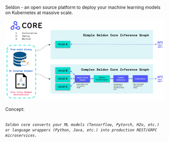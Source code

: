 Seldon - an open source platform to deploy your machine learning models on Kubernetes at massive scale.


![Architeture](images/seldon-core-high-level.jpg)


Concept:

<code>
<i>Seldon core converts your ML models (Tensorflow, Pytorch, H2o, etc.) or language wrappers (Python, Java, etc.) into production REST/GRPC microservices.</i> 
</code>
